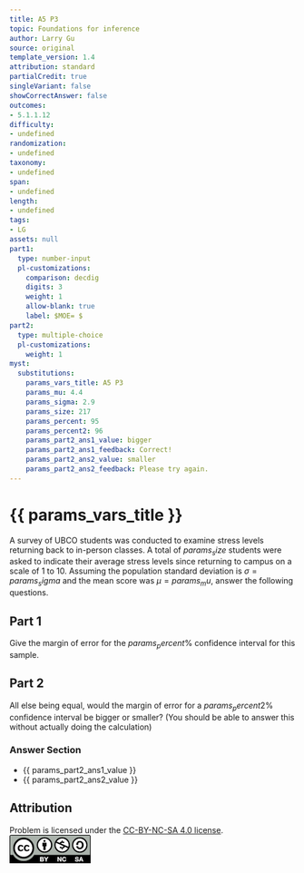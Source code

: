 ```yaml
---
title: A5 P3
topic: Foundations for inference
author: Larry Gu
source: original
template_version: 1.4
attribution: standard
partialCredit: true
singleVariant: false
showCorrectAnswer: false
outcomes:
- 5.1.1.12
difficulty:
- undefined
randomization:
- undefined
taxonomy:
- undefined
span:
- undefined
length:
- undefined
tags:
- LG
assets: null
part1:
  type: number-input
  pl-customizations:
    comparison: decdig
    digits: 3
    weight: 1
    allow-blank: true
    label: $MOE= $
part2:
  type: multiple-choice
  pl-customizations:
    weight: 1
myst:
  substitutions:
    params_vars_title: A5 P3
    params_mu: 4.4
    params_sigma: 2.9
    params_size: 217
    params_percent: 95
    params_percent2: 96
    params_part2_ans1_value: bigger
    params_part2_ans1_feedback: Correct!
    params_part2_ans2_value: smaller
    params_part2_ans2_feedback: Please try again.
---
```

# {{ params_vars_title }}
A survey of UBCO students was conducted to examine stress levels returning back to in-person classes. A total of ${{ params_size}}$ students were asked to indicate their average stress levels since returning to campus on a scale of $1$ to $10$. Assuming the population standard deviation is $\sigma = {{ params_sigma}}$ and the mean score was $\mu = {{ params_mu}}$, answer the following questions.

## Part 1

Give the margin of error for the ${{ params_percent}}$%  confidence interval for this sample.

## Part 2

All else being equal, would the margin of error for a ${{ params_percent2}}$% confidence interval be bigger or smaller? (You should be able to answer this without actually doing the calculation)

### Answer Section

- {{ params_part2_ans1_value }}
- {{ params_part2_ans2_value }}

## Attribution

Problem is licensed under the [CC-BY-NC-SA 4.0 license](https://creativecommons.org/licenses/by-nc-sa/4.0/).<br> ![The Creative Commons 4.0 license requiring attribution-BY, non-commercial-NC, and share-alike-SA license.](https://raw.githubusercontent.com/firasm/bits/master/by-nc-sa.png)